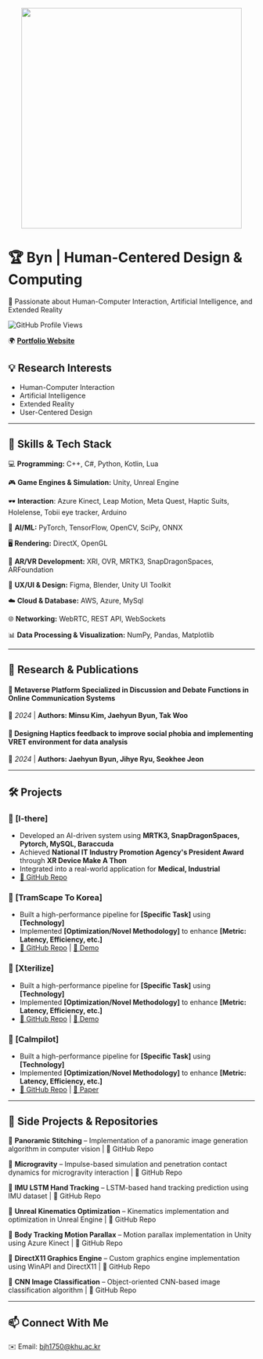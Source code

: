 <p align="center">
  <img src="Intro.gif" width="450" />
</p>

# 🏆 **Byn | Human-Centered Design & Computing**  
🚀 Passionate about Human-Computer Interaction, Artificial Intelligence, and Extended Reality  

![GitHub Profile Views](https://komarev.com/ghpvc/?username=your-username&color=blue)  

🌍 **[Portfolio Website](https://jaehyunbyun.netlify.app/)**  

## 💡 **Research Interests**  
- Human-Computer Interaction  
- Artificial Intelligence 
- Extended Reality  
- User-Centered Design  

---

## 📌 **Skills & Tech Stack**  
💻 **Programming:** C++, C#, Python, Kotlin, Lua  

🎮 **Game Engines & Simulation:** Unity, Unreal Engine 

🕶️ **Interaction**: Azure Kinect, Leap Motion, Meta Quest, Haptic Suits, Holelense, Tobii eye tracker, Arduino

🧠 **AI/ML:** PyTorch, TensorFlow, OpenCV, SciPy, ONNX  

🖥️ **Rendering:** DirectX, OpenGL  

🚀 **AR/VR Development:** XRI, OVR, MRTK3, SnapDragonSpaces, ARFoundation

🎨 **UX/UI & Design:** Figma, Blender, Unity UI Toolkit

☁️ **Cloud & Database:** AWS, Azure, MySql  

🌐 **Networking:** WebRTC, REST API, WebSockets

📊 **Data Processing & Visualization:** NumPy, Pandas, Matplotlib

---

## 🔬 **Research & Publications**  

#### 📖 Metaverse Platform Specialized in Discussion and Debate Functions in Online Communication Systems
📍 *2024* | **Authors: Minsu Kim, Jaehyun Byun, Tak Woo**  

#### 📖 Designing Haptics feedback to improve social phobia and implementing VRET environment for data analysis
📍 *2024* | **Authors: Jaehyun Byun, Jihye Ryu, Seokhee Jeon**    

---

## 🛠 **Projects**  
### 🎯 **[I-there]** 
- Developed an AI-driven system using **MRTK3, SnapDragonSpaces, Pytorch, MySQL, Baraccuda**  
- Achieved **National IT Industry Promotion Agency's President Award** through **XR Device Make A Thon**  
- Integrated into a real-world application for **Medical, Industrial**  
- [🔗 GitHub Repo](#)  

### 🎯 **[TramScape To Korea]**  
- Built a high-performance pipeline for **[Specific Task]** using **[Technology]**  
- Implemented **[Optimization/Novel Methodology]** to enhance **[Metric: Latency, Efficiency, etc.]**  
- [🔗 GitHub Repo](#) | [🎥 Demo](#)

### 🎯 **[Xterilize]**  
- Built a high-performance pipeline for **[Specific Task]** using **[Technology]**  
- Implemented **[Optimization/Novel Methodology]** to enhance **[Metric: Latency, Efficiency, etc.]**  
- [🔗 GitHub Repo](#) | [🎥 Demo](#)

### 🎯 **[Calmpilot]**  
- Built a high-performance pipeline for **[Specific Task]** using **[Technology]**  
- Implemented **[Optimization/Novel Methodology]** to enhance **[Metric: Latency, Efficiency, etc.]**  
- [🔗 GitHub Repo](#) | [📄 Paper](#)

---


## 🔗 **Side Projects & Repositories**  

🔹 **Panoramic Stitching** – Implementation of a panoramic image generation algorithm in computer vision | 🔗 GitHub Repo

🔹 **Microgravity** – Impulse-based simulation and penetration contact dynamics for microgravity interaction | 🔗 GitHub Repo

🔹 **IMU LSTM Hand Tracking** – LSTM-based hand tracking prediction using IMU dataset | 🔗 GitHub Repo

🔹 **Unreal Kinematics Optimization** – Kinematics implementation and optimization in Unreal Engine | 🔗 GitHub Repo

🔹 **Body Tracking Motion Parallax** – Motion parallax implementation in Unity using Azure Kinect | 🔗 GitHub Repo

🔹 **DirectX11 Graphics Engine** – Custom graphics engine implementation using WinAPI and DirectX11 | 🔗 GitHub Repo

🔹 **CNN Image Classification** – Object-oriented CNN-based image classification algorithm | 🔗 GitHub Repo  

---

## 📫 **Connect With Me**  
✉️ Email: bjh1750@khu.ac.kr
